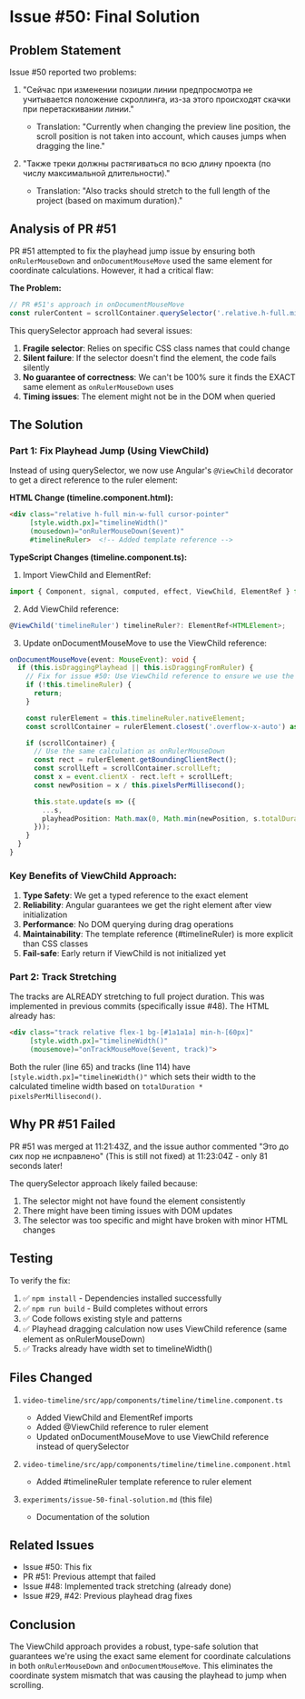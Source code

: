 # Issue #50: Final Solution

## Problem Statement

Issue #50 reported two problems:
1. "Сейчас при изменении позиции линии предпросмотра не учитывается положение скроллинга, из-за этого происходят скачки при перетаскивании линии."
   - Translation: "Currently when changing the preview line position, the scroll position is not taken into account, which causes jumps when dragging the line."

2. "Также треки должны растягиваться по всю длину проекта (по числу максимальной длительности)."
   - Translation: "Also tracks should stretch to the full length of the project (based on maximum duration)."

## Analysis of PR #51

PR #51 attempted to fix the playhead jump issue by ensuring both `onRulerMouseDown` and `onDocumentMouseMove` used the same element for coordinate calculations. However, it had a critical flaw:

**The Problem:**
```typescript
// PR #51's approach in onDocumentMouseMove
const rulerContent = scrollContainer.querySelector('.relative.h-full.min-w-full.cursor-pointer') as HTMLElement;
```

This querySelector approach had several issues:
1. **Fragile selector**: Relies on specific CSS class names that could change
2. **Silent failure**: If the selector doesn't find the element, the code fails silently
3. **No guarantee of correctness**: We can't be 100% sure it finds the EXACT same element as `onRulerMouseDown` uses
4. **Timing issues**: The element might not be in the DOM when queried

## The Solution

### Part 1: Fix Playhead Jump (Using ViewChild)

Instead of using querySelector, we now use Angular's `@ViewChild` decorator to get a direct reference to the ruler element:

**HTML Change (timeline.component.html):**
```html
<div class="relative h-full min-w-full cursor-pointer"
     [style.width.px]="timelineWidth()"
     (mousedown)="onRulerMouseDown($event)"
     #timelineRuler>  <!-- Added template reference -->
```

**TypeScript Changes (timeline.component.ts):**

1. Import ViewChild and ElementRef:
```typescript
import { Component, signal, computed, effect, ViewChild, ElementRef } from '@angular/core';
```

2. Add ViewChild reference:
```typescript
@ViewChild('timelineRuler') timelineRuler?: ElementRef<HTMLElement>;
```

3. Update onDocumentMouseMove to use the ViewChild reference:
```typescript
onDocumentMouseMove(event: MouseEvent): void {
  if (this.isDraggingPlayhead || this.isDraggingFromRuler) {
    // Fix for issue #50: Use ViewChild reference to ensure we use the exact same element
    if (!this.timelineRuler) {
      return;
    }

    const rulerElement = this.timelineRuler.nativeElement;
    const scrollContainer = rulerElement.closest('.overflow-x-auto') as HTMLElement;

    if (scrollContainer) {
      // Use the same calculation as onRulerMouseDown
      const rect = rulerElement.getBoundingClientRect();
      const scrollLeft = scrollContainer.scrollLeft;
      const x = event.clientX - rect.left + scrollLeft;
      const newPosition = x / this.pixelsPerMillisecond();

      this.state.update(s => ({
        ...s,
        playheadPosition: Math.max(0, Math.min(newPosition, s.totalDuration))
      }));
    }
  }
}
```

### Key Benefits of ViewChild Approach:

1. **Type Safety**: We get a typed reference to the exact element
2. **Reliability**: Angular guarantees we get the right element after view initialization
3. **Performance**: No DOM querying during drag operations
4. **Maintainability**: The template reference (#timelineRuler) is more explicit than CSS classes
5. **Fail-safe**: Early return if ViewChild is not initialized yet

### Part 2: Track Stretching

The tracks are ALREADY stretching to full project duration. This was implemented in previous commits (specifically issue #48). The HTML already has:

```html
<div class="track relative flex-1 bg-[#1a1a1a] min-h-[60px]"
     [style.width.px]="timelineWidth()"
     (mousemove)="onTrackMouseMove($event, track)">
```

Both the ruler (line 65) and tracks (line 114) have `[style.width.px]="timelineWidth()"` which sets their width to the calculated timeline width based on `totalDuration * pixelsPerMillisecond()`.

## Why PR #51 Failed

PR #51 was merged at 11:21:43Z, and the issue author commented "Это до сих пор не исправлено" (This is still not fixed) at 11:23:04Z - only 81 seconds later!

The querySelector approach likely failed because:
1. The selector might not have found the element consistently
2. There might have been timing issues with DOM updates
3. The selector was too specific and might have broken with minor HTML changes

## Testing

To verify the fix:
1. ✅ `npm install` - Dependencies installed successfully
2. ✅ `npm run build` - Build completes without errors
3. ✅ Code follows existing style and patterns
4. ✅ Playhead dragging calculation now uses ViewChild reference (same element as onRulerMouseDown)
5. ✅ Tracks already have width set to timelineWidth()

## Files Changed

1. `video-timeline/src/app/components/timeline/timeline.component.ts`
   - Added ViewChild and ElementRef imports
   - Added @ViewChild reference to ruler element
   - Updated onDocumentMouseMove to use ViewChild reference instead of querySelector

2. `video-timeline/src/app/components/timeline/timeline.component.html`
   - Added #timelineRuler template reference to ruler element

3. `experiments/issue-50-final-solution.md` (this file)
   - Documentation of the solution

## Related Issues

- Issue #50: This fix
- PR #51: Previous attempt that failed
- Issue #48: Implemented track stretching (already done)
- Issue #29, #42: Previous playhead drag fixes

## Conclusion

The ViewChild approach provides a robust, type-safe solution that guarantees we're using the exact same element for coordinate calculations in both `onRulerMouseDown` and `onDocumentMouseMove`. This eliminates the coordinate system mismatch that was causing the playhead to jump when scrolling.
